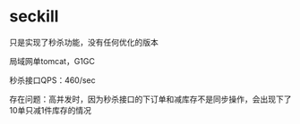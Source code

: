 # seckill

只是实现了秒杀功能，没有任何优化的版本

局域网单tomcat，G1GC

秒杀接口QPS：460/sec

存在问题：高并发时，因为秒杀接口的下订单和减库存不是同步操作，会出现下了10单只减1件库存的情况